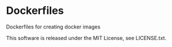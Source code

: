 Dockerfiles
===========

Dockerfiles for creating docker images

This software is released under the MIT License, see LICENSE.txt.
